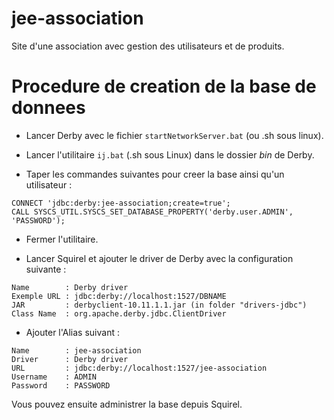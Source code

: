 # jee-association
Site d'une association avec gestion des utilisateurs et de produits.

# Procedure de creation de la base de donnees

- Lancer Derby avec le fichier  ```startNetworkServer.bat``` (ou .sh sous linux).


- Lancer l'utilitaire ```ij.bat``` (.sh sous Linux) dans le dossier *bin* de Derby.
- Taper les commandes suivantes pour creer la base ainsi qu'un utilisateur :
```
CONNECT 'jdbc:derby:jee-association;create=true';
CALL SYSCS_UTIL.SYSCS_SET_DATABASE_PROPERTY('derby.user.ADMIN', 'PASSWORD');
```
- Fermer l'utilitaire.


- Lancer Squirel et ajouter le driver de Derby avec la configuration suivante :
```
Name        : Derby driver
Exemple URL : jdbc:derby://localhost:1527/DBNAME
JAR         : derbyclient-10.11.1.1.jar (in folder "drivers-jdbc")
Class Name  : org.apache.derby.jdbc.ClientDriver
```
- Ajouter l'Alias suivant :
```
Name        : jee-association
Driver      : Derby driver
URL         : jdbc:derby://localhost:1527/jee-association
Username    : ADMIN
Password    : PASSWORD
```

Vous pouvez ensuite administrer la base depuis Squirel.
